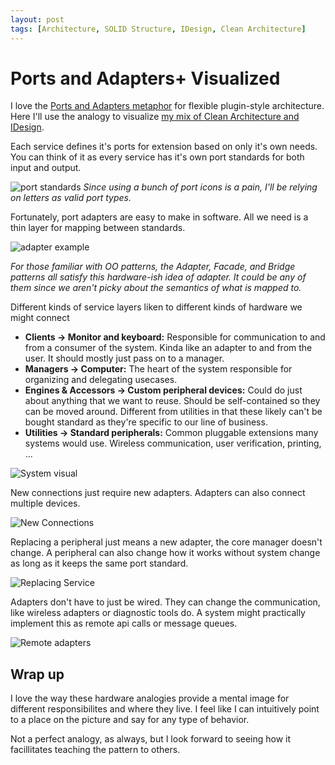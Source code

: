 ```yaml
---
layout: post
tags: [Architecture, SOLID Structure, IDesign, Clean Architecture]
---
```


# Ports and Adapters+ Visualized

I love the [Ports and Adapters metaphor](./2020-11-14-Ports-and-Adapters.md) for flexible plugin-style architecture. Here I'll use the analogy to visualize [my mix of Clean Architecture and IDesign](./2020-09-17-Solid-Structure-Checkin.md).

Each service defines it's ports for extension based on only it's own needs. You can think of it as every service has it's own port standards for both input and output.

![port standards](../post-media/Ports-And-Adapters-Visual/port-lineup.drawio.svg)
*Since using a bunch of port icons is a pain, I'll be relying on letters as valid port types.*


Fortunately, port adapters are easy to make in software. All we need is a thin layer for mapping between standards. 

![adapter example](../post-media/Ports-And-Adapters-Visual/adapter.drawio.svg)

*For those familiar with OO patterns, the Adapter, Facade, and Bridge patterns all satisfy this hardware-ish idea of adapter. It could be any of them since we aren't picky about the semantics of what is mapped to.*

Different kinds of service layers liken to different kinds of hardware we might connect
- **Clients -> Monitor and keyboard:** Responsible for communication to and from a consumer of the system. Kinda like an adapter to and from the user. It should mostly just pass on to a manager.
- **Managers -> Computer:** The heart of the system responsible for organizing and delegating usecases.
- **Engines & Accessors -> Custom peripheral devices:** Could do just about anything that we want to reuse. Should be self-contained so they can be moved around. Different from utilities in that these likely can't be bought standard as they're specific to our line of business.
- **Utilities -> Standard peripherals:** Common pluggable extensions many systems would use. Wireless communication, user verification, printing, ...  

![System visual](../post-media/Ports-And-Adapters-Visual/system.drawio.svg)


New connections just require new adapters. Adapters can also connect multiple devices.

![New Connections]()

Replacing a peripheral just means a new adapter, the core manager doesn't change. A peripheral can also change how it works without system change as long as it keeps the same port standard.

![Replacing Service]()

Adapters don't have to just be wired. They can change the communication, like wireless adapters or diagnostic tools do. A system might practically implement this as remote api calls or message queues.

![Remote adapters]()
<!-- is this where i put and adapter adapter like logging? -->

## Wrap up
I love the way these hardware analogies provide a mental image for different responsibilites and where they live. I feel like I can intuitively point to a place on the picture and say for any type of behavior.

Not a perfect analogy, as always, but I look forward to seeing how it facillitates teaching the pattern to others.



<!-- 

things that could be accessories
- thumb drive
- thermometer


port types I could use / easily visualize
- co-axial
- usb-a
- usb-c
- usb-b
- could probably find micro-usb icon
- 


how can i differentiate the ports?
- shape 
- color
- outline 
-->